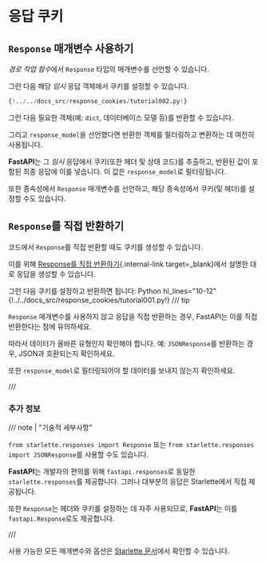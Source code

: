 # 응답 쿠키

## `Response` 매개변수 사용하기

*경로 작업 함수*에서 `Response` 타입의 매개변수를 선언할 수 있습니다.

그런 다음 해당 *임시* 응답 객체에서 쿠키를 설정할 수 있습니다.

```Python hl_lines="1  8-9"
{!../../docs_src/response_cookies/tutorial002.py!}
```

그런 다음 필요한 객체(예: `dict`, 데이터베이스 모델 등)를 반환할 수 있습니다.

그리고 `response_model`을 선언했다면 반환한 객체를 필터링하고 변환하는 데 여전히 사용됩니다.

**FastAPI**는 그 *임시* 응답에서 쿠키(또한 헤더 및 상태 코드)를 추출하고, 반환된 값이 포함된 최종 응답에 이를 넣습니다. 이 값은 `response_model`로 필터링됩니다.

또한 종속성에서 `Response` 매개변수를 선언하고, 해당 종속성에서 쿠키(및 헤더)를 설정할 수도 있습니다.

## `Response`를 직접 반환하기

코드에서 `Response`를 직접 반환할 때도 쿠키를 생성할 수 있습니다.

이를 위해 [Response를 직접 반환하기](response-directly.md){.internal-link target=_blank}에서 설명한 대로 응답을 생성할 수 있습니다.

그런 다음 쿠키를 설정하고 반환하면 됩니다:
Python hl_lines="10-12"
{!../../docs_src/response_cookies/tutorial001.py!}
/// tip

`Response` 매개변수를 사용하지 않고 응답을 직접 반환하는 경우, FastAPI는 이를 직접 반환한다는 점에 유의하세요.

따라서 데이터가 올바른 유형인지 확인해야 합니다. 예: `JSONResponse`를 반환하는 경우, JSON과 호환되는지 확인하세요.

또한 `response_model`로 필터링되어야 할 데이터를 보내지 않는지 확인하세요.

///

### 추가 정보

/// note | "기술적 세부사항"

`from starlette.responses import Response` 또는 `from starlette.responses import JSONResponse`를 사용할 수도 있습니다.

**FastAPI**는 개발자의 편의를 위해 `fastapi.responses`로 동일한 `starlette.responses`를 제공합니다. 그러나 대부분의 응답은 Starlette에서 직접 제공됩니다.

또한 `Response`는 헤더와 쿠키를 설정하는 데 자주 사용되므로, **FastAPI**는 이를 `fastapi.Response`로도 제공합니다.

///

사용 가능한 모든 매개변수와 옵션은 <a href="https://www.starlette.io/responses/#set-cookie" class="external-link" target="_blank">Starlette 문서</a>에서 확인할 수 있습니다.
